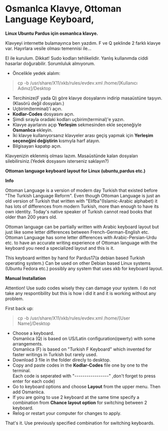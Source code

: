 # Osmanlca Klavye, Ottoman Language Keyboard,


**Linux Ubuntu Pardus için osmanlıca klavye.** 

Klavyeyi internette bulamayınca ben yazdım. F ve Q şeklinde 2 farklı klavye var.
Hayırlara vesile olması temennisi ile...

El ile kurulum.
Dikkat! Sudo kodları tehlikelidir. Yanlış kullanımda ciddi hasarlar doğurabilir. Sorumluluk almıyorum.

* Öncelikle yedek alalım:
> cp -b /usr/share/X11/xkb/rules/evdev.xml /home/[Kullanıcı Adınız]/Desktop

* Tercihinize(F yada Q) göre klavye dosyalarını indirip masaüstüne taşıyın.(Klasörü değil dosyaları.)
* Uçbirim(terminal)'i açın.
* **Kodlar-Codes** dosyasını açın.
* Şimdi sırayla oradaki kodları uçbirim(terminal)'e yazın.
* Klavye ayarlarını açıp **Yerleşim** sekmesinden ekle seçeneğiyle **Osmanlıca** ekleyin.
* İki klavye kullanıyorsanız klavyeler arası geçiş yapmak için **Yerleşim seçeneğini değiştirin** kısmıyla harf atayın.
* Bilgisayarı kapatıp açın.

Klavyenizin eklenmiş olması lazım. Masaüstünde kalan dosyaları silebilirsiniz.(Yedek dosyasını isterseniz saklayın?)

**Ottoman language keyboard layout for Linux (ubuntu,pardus etc.)**


**Info**

Ottoman Language is a version of modern day Turkish that existed before "The Turkish Language Reform". Even though Ottoman
Language is just an old version of Turkish that written with "Elifba"(Islamic-Arabic alphabet) it has lots of differences from 
modern Turkish, more than enough to have its own identity. Today's native speaker of Turkish cannot read books that older than 
200 years old. 

Ottoman language can be partially written with Arabic keyboard layout but just like some letter differences between 
French-German-English etc.  Ottoman Language has some letter differences with Arabic-Persian-Urdu etc. to have an accurate
writing experience of Ottoman language with the keyboard you need a specialized layout and this is it.


This keyboard written by hand for Pardus17(a debian based Turkish operating system.)
Can be used on other Debian based Linux systems (Ubuntu Fedora etc.) possibly any system that uses xkb for keyboard layout.

**Manual Installation**

Attention! Use sudo codes wisely they can damage your system. I do not take any respontibility but this is how i did it and it is working without any problem.

First back up:
> cp -b /usr/share/X11/xkb/rules/evdev.xml /home/[User Name]/Desktop

* Choose a keyboard.<br>Osmanlıca (Q) is based on US/Latin configuration(qwerty) with some arrangements.<br>Osmanlıca (F) is based on "Turkish F Keyboard" which invented for faster writings in Turkish but rarely used.
* Download 3 file in the folder direcly to desktop.
* Copy and paste codes in the **Kodlar-Codes** file one by one to the terminal.<br>Each code is seperated with "-----------------" ,don't forget to press enter for each code)
* Go to keyboard options and choose **Layout** from the upper menu. Then add Osmanlıca.
* If you are going to use 2 keyboard at the same time specify a combination from **Chance layout option** for switching between 2 keyboard.
* Relog or restart your computer for changes to apply.

That's it. Use previously specified combination for switching keyboards.
